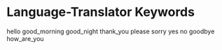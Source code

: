 # Language-Translator Keywords
hello
good_morning
good_night
thank_you
please
sorry
yes
no
goodbye
how_are_you
